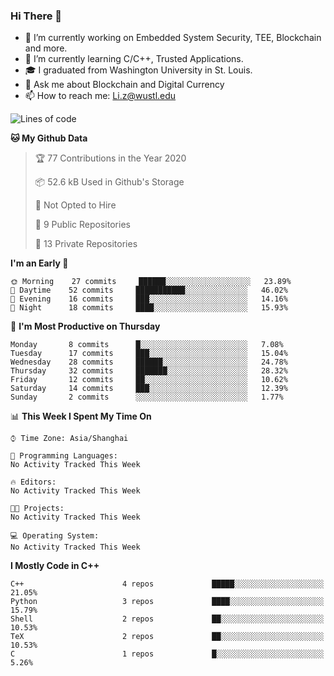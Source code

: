 ### Hi There 👋

<!--
**G0o9leA1/G0o9leA1** is a ✨ _special_ ✨ repository because its `README.md` (this file) appears on your GitHub profile.

Here are some ideas to get you started:
-->
- 🔭 I’m currently working on Embedded System Security, TEE, Blockchain and more.
- 🌱 I’m currently learning C/C++, Trusted Applications.
- 🎓 I graduated from Washington University in St. Louis.
- 💬 Ask me about Blockchain and Digital Currency
- 📫 How to reach me: Li.z@wustl.edu

<!--START_SECTION:waka-->
![Lines of code](https://img.shields.io/badge/From%20Hello%20World%20I%27ve%20Written-113505%20lines%20of%20code-blue)

**🐱 My Github Data** 

> 🏆 77 Contributions in the Year 2020
 > 
> 📦 52.6 kB Used in Github's Storage 
 > 
> 🚫 Not Opted to Hire
 > 
> 📜 9 Public Repositories
 > 
> 🔑 13 Private Repositories 

**I'm an Early 🐤** 

```text
🌞 Morning    27 commits     ██████░░░░░░░░░░░░░░░░░░░   23.89% 
🌆 Daytime    52 commits     ███████████░░░░░░░░░░░░░░   46.02% 
🌃 Evening    16 commits     ███░░░░░░░░░░░░░░░░░░░░░░   14.16% 
🌙 Night      18 commits     ████░░░░░░░░░░░░░░░░░░░░░   15.93%

```
📅 **I'm Most Productive on Thursday** 

```text
Monday       8 commits      █░░░░░░░░░░░░░░░░░░░░░░░░   7.08% 
Tuesday      17 commits     ███░░░░░░░░░░░░░░░░░░░░░░   15.04% 
Wednesday    28 commits     ██████░░░░░░░░░░░░░░░░░░░   24.78% 
Thursday     32 commits     ███████░░░░░░░░░░░░░░░░░░   28.32% 
Friday       12 commits     ██░░░░░░░░░░░░░░░░░░░░░░░   10.62% 
Saturday     14 commits     ███░░░░░░░░░░░░░░░░░░░░░░   12.39% 
Sunday       2 commits      ░░░░░░░░░░░░░░░░░░░░░░░░░   1.77%

```


📊 **This Week I Spent My Time On** 

```text
⌚︎ Time Zone: Asia/Shanghai

💬 Programming Languages: 
No Activity Tracked This Week

🔥 Editors: 
No Activity Tracked This Week

🐱‍💻 Projects: 
No Activity Tracked This Week

💻 Operating System: 
No Activity Tracked This Week

```

**I Mostly Code in C++** 

```text
C++                      4 repos             █████░░░░░░░░░░░░░░░░░░░░   21.05% 
Python                   3 repos             ████░░░░░░░░░░░░░░░░░░░░░   15.79% 
Shell                    2 repos             ██░░░░░░░░░░░░░░░░░░░░░░░   10.53% 
TeX                      2 repos             ██░░░░░░░░░░░░░░░░░░░░░░░   10.53% 
C                        1 repos             █░░░░░░░░░░░░░░░░░░░░░░░░   5.26%

```



<!--END_SECTION:waka-->
